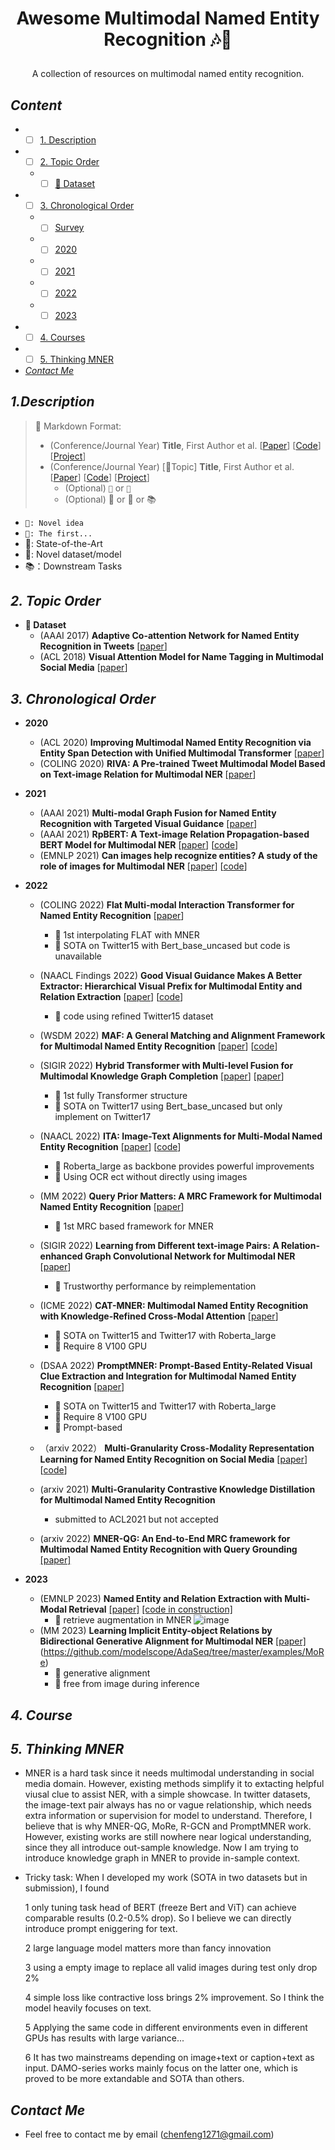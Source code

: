 # <p align=center> Awesome Multimodal Named Entity Recognition 🎶📜</p>

<div align=center>

A collection of resources on multimodal named entity recognition.
 
</div>

## <span id="head-content"> *Content* </span>
* - [ ] [1. Description](#head1)
* - [ ] [2. Topic Order](#head2)
  * - [ ] [👑 Dataset](#head-dataset)
* - [ ] [3. Chronological Order](#head3)
  * - [ ] [Survey](#head-Survey)
  * - [ ] [2020](#head-2020)
  * - [ ] [2021](#head-2021)
  * - [ ] [2022](#head-2022)
  * - [ ] [2023](#head-2023)

* - [ ] [4. Courses](#head4)
* - [ ] [5. Thinking MNER](#head5)

* [*Contact Me*](#head6)

## <span id="head1"> *1.Description* </span>

>🐌 Markdown Format:
>
> * (Conference/Journal Year) **Title**, First Author et al. [[Paper](URL)] [[Code](URL)] [[Project](URL)] <br/>
> * (Conference/Journal Year) [💬Topic] **Title**, First Author et al. [[Paper](URL)] [[Code](URL)] [[Project](URL)]
>     * (Optional) ```🌱``` or ```📌 ```
>     * (Optional) 🚀 or 👑 or 📚

* ```🌱: Novel idea```
* ```📌: The first...```
* 🚀: State-of-the-Art
* 👑: Novel dataset/model
* 📚：Downstream Tasks 

## <span id="head2"> *2. Topic Order* </span>
* <span id="head-dataset"> **👑 Dataset**  </span>
    * (AAAI 2017) **Adaptive Co-attention Network for Named Entity Recognition in Tweets** [[paper](https://ojs.aaai.org/index.php/AAAI/article/view/11962)]
    * (ACL 2018) **Visual Attention Model for Name Tagging in Multimodal Social Media** [[paper](https://aclanthology.org/P18-1185.pdf)]

## <span id="head3"> *3. Chronological Order* </span>
* <span id="head-2020"> **2020**  </span>
    * (ACL 2020) **Improving Multimodal Named Entity Recognition via Entity Span Detection with Unified Multimodal Transformer** [[paper](https://aclanthology.org/2020.acl-main.306.pdf)]
    * (COLING 2020) **RIVA: A Pre-trained Tweet Multimodal Model Based on Text-image Relation for Multimodal NER** [[paper](https://aclanthology.org/2020.coling-main.168/)]

* <span id="head-2021"> **2021**  </span>

    * (AAAI 2021) **Multi-modal Graph Fusion for Named Entity Recognition with Targeted Visual Guidance** [[paper](https://ojs.aaai.org/index.php/AAAI/article/view/17687)]
    * (AAAI 2021) **RpBERT: A Text-image Relation Propagation-based BERT Model for Multimodal NER** [[paper](https://arxiv.org/abs/2102.02967)]  [[code](https://github.com/Multimodal-NER/RpBERT)]
    * (EMNLP 2021) **Can images help recognize entities? A study of the role of images for Multimodal NER** [[paper](https://arxiv.org/abs/2010.12712)] [[code](https://github.com/RiTUAL-UH/multimodal_NER)]

* <span id="head-2022"> **2022**  </span>

    * (COLING 2022) **Flat Multi-modal Interaction Transformer for Named Entity Recognition** [[paper](https://arxiv.org/abs/2208.11039)]
        * 📌 1st interpolating FLAT with MNER
        * 🚀  SOTA on Twitter15 with Bert_base_uncased but code is unavailable
    * (NAACL Findings 2022) **Good Visual Guidance Makes A Better Extractor: Hierarchical Visual Prefix for Multimodal Entity and Relation Extraction** [[paper](https://aclanthology.org/2022.findings-naacl.121/)] [[code](https://github.com/zjunlp/HVPNeT)]
        * 📌 code using refined Twitter15 dataset
    * (WSDM 2022) **MAF: A General Matching and Alignment Framework for Multimodal Named Entity Recognition** [[paper](https://arxiv.org/abs/2010.05379)] [[code](https://github.com/xubodhu/MAF)]
    * (SIGIR 2022) **Hybrid Transformer with Multi-level Fusion for Multimodal Knowledge Graph Completion** [[paper](https://arxiv.org/abs/2205.02357)] [[paper](https://github.com/zjunlp/MKGformer)]
        * 📌 1st fully Transformer structure
        * 🚀 SOTA on Twitter17 using Bert_base_uncased but only implement on Twitter17 
    * (NAACL 2022) **ITA: Image-Text Alignments for Multi-Modal Named Entity Recognition** [[paper](https://arxiv.org/abs/2112.06482)] [[code](https://github.com/Alibaba-NLP/KB-NER)]
        * 📌  Roberta_large as backbone provides powerful improvements
        * 🌱  Using OCR ect without directly using images
    * (MM 2022) **Query Prior Matters: A MRC Framework for Multimodal Named Entity Recognition** [[paper](https://dl.acm.org/doi/abs/10.1145/3503161.3548427)]
        * 🌱  1st MRC based framework for MNER
    * (SIGIR 2022) **Learning from Different text-image Pairs: A Relation-enhanced Graph Convolutional Network for Multimodal NER** [[paper](https://dl.acm.org/doi/abs/10.1145/3503161.3548228)]
        * 📌 Trustworthy performance by reimplementation
    * (ICME 2022) **CAT-MNER: Multimodal Named Entity Recognition with Knowledge-Refined Cross-Modal Attention** [[paper](https://ieeexplore.ieee.org/document/9859972)]
        * 🚀  SOTA on Twitter15 and Twitter17 with Roberta_large
        * 📌  Require 8 V100 GPU
    * (DSAA 2022) **PromptMNER: Prompt-Based Entity-Related Visual Clue Extraction and Integration for Multimodal Named Entity Recognition** [[paper](https://link.springer.com/chapter/10.1007/978-3-031-00129-1_24)]
        * 🚀  SOTA on Twitter15 and Twitter17 with Roberta_large
        * 📌  Require 8 V100 GPU
        * 🌱 Prompt-based
        
    * （arxiv 2022） **Multi-Granularity Cross-Modality Representation Learning for Named Entity Recognition on Social Media** [[paper](https://arxiv.org/abs/2210.14163)] [[code](https://github.com/LiuPeiP-CS/IIE4MNER)]
    * (arxiv 2021) **Multi-Granularity Contrastive Knowledge Distillation for Multimodal Named Entity Recognition**
      * submitted to ACL2021 but not accepted

    * (arxiv 2022) **MNER-QG: An End-to-End MRC framework for Multimodal Named Entity Recognition with Query Grounding** [[paper]](https://arxiv.org/pdf/2211.14739.pdf)

* <span id="head-2023"> **2023**  </span>
    * (EMNLP 2023) **Named Entity and Relation Extraction with Multi-Modal Retrieval** [[paper]](https://arxiv.org/pdf/2212.01612.pdf)  [[code in construction]](https://github.com/modelscope/AdaSeq/tree/master/examples/MoRe)
        * 🚀  retrieve augmentation in MNER
        ![image](https://user-images.githubusercontent.com/24824628/217494413-c99d8377-49ac-4a74-916f-4f84ea0875b1.png)
    * (MM 2023) **Learning Implicit Entity-object Relations by Bidirectional Generative Alignment for Multimodal NER** [[paper]](https://arxiv.org/abs/2308.02570)  (https://github.com/modelscope/AdaSeq/tree/master/examples/MoRe)
        * 🚀  generative alignment
        * 🌱  free from image during inference

## <span id="head4"> *4. Course* </span>


## <span id="head5"> *5. Thinking MNER* </span>  
 * MNER is a hard task since it needs multimodal understanding in social media domain. However, existing methods simplify it to extacting helpful viusal clue to assist NER, with a simple showcase. In twitter datasets, the image-text pair always has no or vague relationship, which needs extra information or supervision for model to understand. Therefore, I believe that is why MNER-QG, MoRe, R-GCN and PromptMNER work. However, existing works are still nowhere near logical understanding, since they all introduce out-sample knowledge. Now I am trying to introduce knowledge graph in MNER to provide in-sample context.

 * Tricky task: When I developed my work (SOTA in two datasets but in submission), I found 

    1 only tuning task head of BERT (freeze Bert and ViT) can achieve comparable results (0.2-0.5% drop). So I believe we can directly introduce prompt eniggering for text.

    2 large language model matters more than fancy innovation

    3 using a empty image to replace all valid images during test only drop 2%

    4 simple loss like contractive loss brings 2% improvement. So I think the model heavily focuses on text. 
    
    5 Applying the same code in different environments even in different GPUs has results with large variance...
    
    6 It has two mainstreams depending on image+text or caption+text as input. DAMO-series works mainly focus on the latter one, which is proved to be more extandable and SOTA than others.
    
## <span id="head6"> *Contact Me* </span> 

* Feel free to contact me by email (chenfeng1271@gmail.com)
